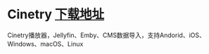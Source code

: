 # Cinetry [下载地址](https://www.123865.com/s/3tw0Td-2dOkh)
Cinetry播放器，Jellyfin、Emby、CMS数据导入，支持Andorid、iOS、Windows、macOS、Linux
